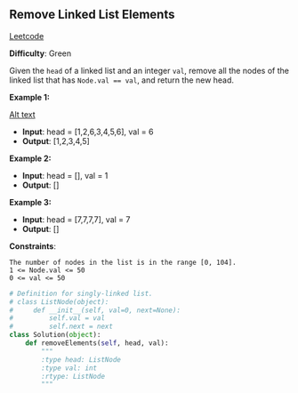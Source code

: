 ## Remove Linked List Elements

[Leetcode](https://leetcode.com/problems/remove-linked-list-elements/)

**Difficulty**: Green

Given the ```head``` of a linked list and an integer ```val```, remove all the nodes of the linked list that has ```Node.val == val```, and return the new head.

**Example 1:**

[Alt text](https://assets.leetcode.com/uploads/2021/03/06/removelinked-list.jpg "removelinked-list")

- **Input**: head = [1,2,6,3,4,5,6], val = 6
- **Output**: [1,2,3,4,5]

**Example 2:**

- **Input**: head = [], val = 1
- **Output**: []

**Example 3:**

- **Input**: head = [7,7,7,7], val = 7
- **Output**: []

__Constraints__:

    The number of nodes in the list is in the range [0, 104].
    1 <= Node.val <= 50
    0 <= val <= 50

```Python
# Definition for singly-linked list.
# class ListNode(object):
#     def __init__(self, val=0, next=None):
#         self.val = val
#         self.next = next
class Solution(object):
    def removeElements(self, head, val):
        """
        :type head: ListNode
        :type val: int
        :rtype: ListNode
        """
```
